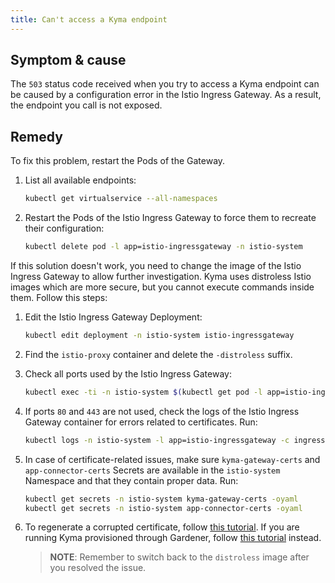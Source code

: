 ```yaml
---
title: Can't access a Kyma endpoint
---
```


## Symptom & cause

The `503` status code received when you try to access a Kyma endpoint can be caused by a configuration error in the Istio Ingress Gateway. As a result, the endpoint you call is not exposed.

## Remedy

To fix this problem, restart the Pods of the Gateway.

1. List all available endpoints:

    ```bash
    kubectl get virtualservice --all-namespaces
    ```

2. Restart the Pods of the Istio Ingress Gateway to force them to recreate their configuration:

     ```bash
     kubectl delete pod -l app=istio-ingressgateway -n istio-system
     ```

If this solution doesn't work, you need to change the image of the Istio Ingress Gateway to allow further investigation. Kyma uses distroless Istio images which are more secure, but you cannot execute commands inside them. Follow this steps:

1. Edit the Istio Ingress Gateway Deployment:

    ```bash
    kubectl edit deployment -n istio-system istio-ingressgateway
    ```

2. Find the `istio-proxy` container and delete the `-distroless` suffix.

3. Check all ports used by the Istio Ingress Gateway:

    ```bash
    kubectl exec -ti -n istio-system $(kubectl get pod -l app=istio-ingressgateway -n istio-system -o name) -c istio-proxy -- netstat -lptnu
    ```

4. If ports `80` and `443` are not used, check the logs of the Istio Ingress Gateway container for errors related to certificates. Run:

    ```bash
    kubectl logs -n istio-system -l app=istio-ingressgateway -c ingress-sds
    ```

5. In case of certificate-related issues, make sure `kyma-gateway-certs` and `app-connector-certs` Secrets are available in the `istio-system` Namespace and that they contain proper data. Run:

    ```bash
    kubectl get secrets -n istio-system kyma-gateway-certs -oyaml
    kubectl get secrets -n istio-system app-connector-certs -oyaml
    ```
<!-- Update step 6 once the long-lasting certificate is implemented. Probably, only the details about Gardener will be needed. -->
6. To regenerate a corrupted certificate, follow [this tutorial](../../../03-tutorials/sec-01-tls-certificates-security.md). If you are running Kyma provisioned through Gardener, follow [this tutorial](../sec-02-certificates-gardener.md) instead.

   >**NOTE**: Remember to switch back to the `distroless` image after you resolved the issue.
